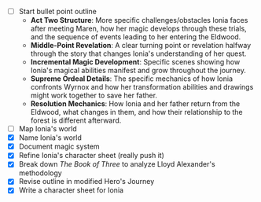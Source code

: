 - [ ] Start bullet point outline
	- **Act Two Structure**: More specific challenges/obstacles Ionia faces after meeting Maren, how her magic develops through these trials, and the sequence of events leading to her entering the Eldwood.
	- **Middle-Point Revelation**: A clear turning point or revelation halfway through the story that changes Ionia's understanding of her quest.
	- **Incremental Magic Development**: Specific scenes showing how Ionia's magical abilities manifest and grow throughout the journey.
	- **Supreme Ordeal Details**: The specific mechanics of how Ionia confronts Wyrnox and how her transformation abilities and drawings might work together to save her father.
	- **Resolution Mechanics**: How Ionia and her father return from the Eldwood, what changes in them, and how their relationship to the forest is different afterward.
- [ ] Map Ionia's world
- [x] Name Ionia's world
- [x] Document magic system
- [x] Refine Ionia's character sheet (really push it)
- [x] Break down *The Book of Three* to analyze Lloyd Alexander's methodology
- [x] Revise outline in modified Hero's Journey
- [x] Write a character sheet for Ionia